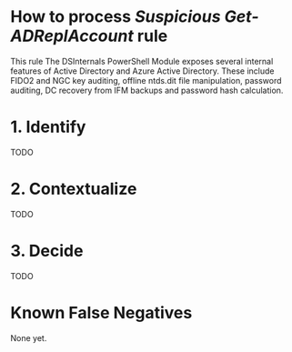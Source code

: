# How to process *Suspicious Get-ADReplAccount* rule
This rule The DSInternals PowerShell Module exposes several internal features of Active Directory and Azure Active Directory.
These include FIDO2 and NGC key auditing, offline ntds.dit file manipulation, password auditing, DC recovery from IFM backups and password hash calculation.

# 1. Identify
TODO

# 2. Contextualize
TODO

# 3. Decide
TODO

# Known False Negatives
None yet.
